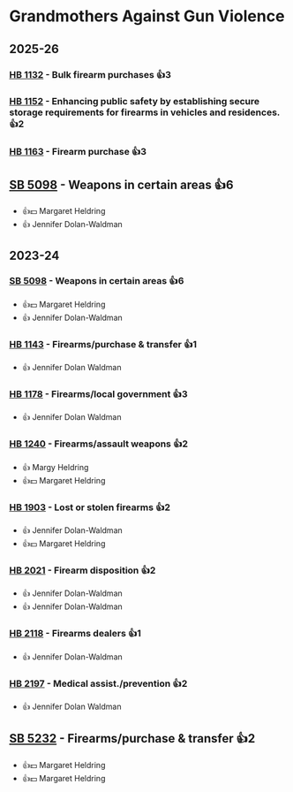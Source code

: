 # Grandmothers Against Gun Violence
## 2025-26

### [HB 1132](/bill/2025-26/hb/1132/) - Bulk firearm purchases 👍3  

### [HB 1152](/bill/2025-26/hb/1152/) - Enhancing public safety by establishing secure storage requirements for firearms in vehicles and residences. 👍2  

### [HB 1163](/bill/2025-26/hb/1163/) - Firearm purchase 👍3  

## [SB 5098](/bill/2025-26/sb/5098/) - Weapons in certain areas 👍6  
* 👍💵 Margaret Heldring
* 👍 Jennifer Dolan-Waldman

## 2023-24

### [SB 5098](/bill/2023-24/sb/5098/) - Weapons in certain areas 👍6  
* 👍💵 Margaret Heldring
* 👍 Jennifer Dolan-Waldman

### [HB 1143](/bill/2023-24/hb/1143/) - Firearms/purchase & transfer 👍1  
* 👍 Jennifer Dolan Waldman

### [HB 1178](/bill/2023-24/hb/1178/) - Firearms/local government 👍3  
* 👍 Jennifer Dolan Waldman

### [HB 1240](/bill/2023-24/hb/1240/) - Firearms/assault weapons 👍2  
* 👍 Margy Heldring
* 👍💵 Margaret Heldring

### [HB 1903](/bill/2023-24/hb/1903/) - Lost or stolen firearms 👍2  
* 👍 Jennifer Dolan-Waldman
* 👍💵 Margaret Heldring

### [HB 2021](/bill/2023-24/hb/2021/) - Firearm disposition 👍2  
* 👍 Jennifer Dolan-Waldman
* 👍 Jennifer Dolan-Waldman

### [HB 2118](/bill/2023-24/hb/2118/) - Firearms dealers 👍1  
* 👍 Jennifer Dolan-Waldman

### [HB 2197](/bill/2023-24/hb/2197/) - Medical assist./prevention 👍2  
* 👍 Jennifer Dolan Waldman

## [SB 5232](/bill/2023-24/sb/5232/) - Firearms/purchase & transfer 👍2  
* 👍💵 Margaret Heldring
* 👍💵 Margaret Heldring
